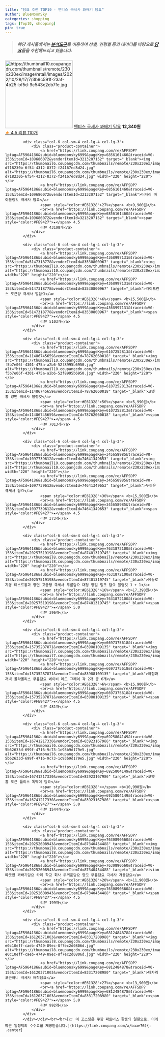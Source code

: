 ```yaml
---
title: "담요 추천 TOP10 - 앤티스 극세사 꽈배기 담요"
author: BlueMoonSky
categories: shopping
tags: [Top10, shopping]
pin: true
---
```


> ##### 해당 게시물에서는 [**분석도구**](https://itemscout.io/)를 이용하여 **성별**, **연령별** 등의 데이터를 바탕으로 [**담요**](https://link.coupang.com/a/baae76)들을 추천해드리고 있습니다.
<div class="container"><div class="row">
            <div class="col-6 col-sm-4 col-lg-4 col-lg-3">
                <div class="product-container">
                    <a href="https://link.coupang.com/re/AFFSDP?lptag=AF5964186&subid=bluemoonsky6999&pageKey=6875834496&traceid=V0-153&itemId=16463133670&vendorItemId=83653106344" target="_blank"><img src="https://thumbnail10.coupangcdn.com/thumbnails/remote/230x230ex/image/retail/images/2022/10/28/17/7/3b9c591f-23af-4b25-bf5d-9c543e2eb7fe.jpg" alt="https://thumbnail10.coupangcdn.com/thumbnails/remote/230x230ex/image/retail/images/2022/10/28/17/7/3b9c591f-23af-4b25-bf5d-9c543e2eb7fe.jpg" width="220" height="220"></a>
                    <a href="https://link.coupang.com/re/AFFSDP?lptag=AF5964186&subid=bluemoonsky6999&pageKey=6875834496&traceid=V0-153&itemId=16463133670&vendorItemId=83653106344" target="_blank">앤티스 극세사 꽈배기 담요</a>
                    <span style="color:#E61328"></span> <b>12,340원</b>
                    <br><a href="https://link.coupang.com/re/AFFSDP?lptag=AF5964186&subid=bluemoonsky6999&pageKey=6875834496&traceid=V0-153&itemId=16463133670&vendorItemId=83653106344" target="_blank"><span style="color:#FE9427">★</span> 4.5
                    리뷰 110개</a>
                </div>
            </div>
            
            <div class="col-6 col-sm-4 col-lg-4 col-lg-3">
                <div class="product-container">
                    <a href="https://link.coupang.com/re/AFFSDP?lptag=AF5964186&subid=bluemoonsky6999&pageKey=6856161460&traceid=V0-153&itemId=109686072&vendorItemId=3213207152" target="_blank"><img src="https://thumbnail6.coupangcdn.com/thumbnails/remote/230x230ex/image/retail/images/2458191266094098-d718230b-6f54-4312-8372-f24167ed8d24.jpg" alt="https://thumbnail6.coupangcdn.com/thumbnails/remote/230x230ex/image/retail/images/2458191266094098-d718230b-6f54-4312-8372-f24167ed8d24.jpg" width="220" height="220"></a>
                    <a href="https://link.coupang.com/re/AFFSDP?lptag=AF5964186&subid=bluemoonsky6999&pageKey=6856161460&traceid=V0-153&itemId=109686072&vendorItemId=3213207152" target="_blank">더자리 마이블랭킷 극세사 담요</a>
                    <span style="color:#E61328">27%</span> <b>9,900원</b>
                    <br><a href="https://link.coupang.com/re/AFFSDP?lptag=AF5964186&subid=bluemoonsky6999&pageKey=6856161460&traceid=V0-153&itemId=109686072&vendorItemId=3213207152" target="_blank"><span style="color:#FE9427">★</span> 4.5
                    리뷰 43108개</a>
                </div>
            </div>
            
            <div class="col-6 col-sm-4 col-lg-4 col-lg-3">
                <div class="product-container">
                    <a href="https://link.coupang.com/re/AFFSDP?lptag=AF5964186&subid=bluemoonsky6999&pageKey=4368997131&traceid=V0-153&itemId=5147318778&vendorItemId=83530800967" target="_blank"><img src="https://thumbnail10.coupangcdn.com/thumbnails/remote/230x230ex/image/vendor_inventory/012a/2596cdc77f6127e29570ed3c3eef9ad934d4e2c18fc672bc8a4b97ff3593.jpg" alt="https://thumbnail10.coupangcdn.com/thumbnails/remote/230x230ex/image/vendor_inventory/012a/2596cdc77f6127e29570ed3c3eef9ad934d4e2c18fc672bc8a4b97ff3593.jpg" width="220" height="220"></a>
                    <a href="https://link.coupang.com/re/AFFSDP?lptag=AF5964186&subid=bluemoonsky6999&pageKey=4368997131&traceid=V0-153&itemId=5147318778&vendorItemId=83530800967" target="_blank">라이프란스 포근양 극세사 털담요</a>
                    <span style="color:#E61328">6%</span> <b>15,500원</b>
                    <br><a href="https://link.coupang.com/re/AFFSDP?lptag=AF5964186&subid=bluemoonsky6999&pageKey=4368997131&traceid=V0-153&itemId=5147318778&vendorItemId=83530800967" target="_blank"><span style="color:#FE9427">★</span> 4.5
                    리뷰 5103개</a>
                </div>
            </div>
            
            <div class="col-6 col-sm-4 col-lg-4 col-lg-3">
                <div class="product-container">
                    <a href="https://link.coupang.com/re/AFFSDP?lptag=AF5964186&subid=bluemoonsky6999&pageKey=6107252813&traceid=V0-153&itemId=11486745659&vendorItemId=78762060018" target="_blank"><img src="https://thumbnail10.coupangcdn.com/thumbnails/remote/230x230ex/image/retail/images/1720160440596781-f5b7e06f-4301-475a-a2b6-52f8995b6950.jpg" alt="https://thumbnail10.coupangcdn.com/thumbnails/remote/230x230ex/image/retail/images/1720160440596781-f5b7e06f-4301-475a-a2b6-52f8995b6950.jpg" width="220" height="220"></a>
                    <a href="https://link.coupang.com/re/AFFSDP?lptag=AF5964186&subid=bluemoonsky6999&pageKey=6107252813&traceid=V0-153&itemId=11486745659&vendorItemId=78762060018" target="_blank">코멧 홈 양면 극세사 블랭킷</a>
                    <span style="color:#E61328">50%</span> <b>5,990원</b>
                    <br><a href="https://link.coupang.com/re/AFFSDP?lptag=AF5964186&subid=bluemoonsky6999&pageKey=6107252813&traceid=V0-153&itemId=11486745659&vendorItemId=78762060018" target="_blank"><span style="color:#FE9427">★</span> 4.5
                    리뷰 7013개</a>
                </div>
            </div>
            
            <div class="col-6 col-sm-4 col-lg-4 col-lg-3">
                <div class="product-container">
                    <a href="https://link.coupang.com/re/AFFSDP?lptag=AF5964186&subid=bluemoonsky6999&pageKey=345658985&traceid=V0-153&itemId=1097739612&vendorItemId=74641349653" target="_blank"><img src="https://thumbnail10.coupangcdn.com/thumbnails/remote/230x230ex/image/rs_quotation_api/lhinbazs/d121a53d5b7f40ffa057ac4fc6e2689b.jpg" alt="https://thumbnail10.coupangcdn.com/thumbnails/remote/230x230ex/image/rs_quotation_api/lhinbazs/d121a53d5b7f40ffa057ac4fc6e2689b.jpg" width="220" height="220"></a>
                    <a href="https://link.coupang.com/re/AFFSDP?lptag=AF5964186&subid=bluemoonsky6999&pageKey=345658985&traceid=V0-153&itemId=1097739612&vendorItemId=74641349653" target="_blank">두꺼운 극세사 담요</a>
                    <span style="color:#E61328">30%</span> <b>15,500원</b>
                    <br><a href="https://link.coupang.com/re/AFFSDP?lptag=AF5964186&subid=bluemoonsky6999&pageKey=345658985&traceid=V0-153&itemId=1097739612&vendorItemId=74641349653" target="_blank"><span style="color:#FE9427">★</span> 4.5
                    리뷰 373개</a>
                </div>
            </div>
            
            <div class="col-6 col-sm-4 col-lg-4 col-lg-3">
                <div class="product-container">
                    <a href="https://link.coupang.com/re/AFFSDP?lptag=AF5964186&subid=bluemoonsky6999&pageKey=7631872100&traceid=V0-153&itemId=20257519198&vendorItemId=87401319745" target="_blank"><img src="https://thumbnail8.coupangcdn.com/thumbnails/remote/230x230ex/image/vendor_inventory/18c8/ab71b8de9a954a2a00bcfa7a9e5a9a9d62c52ef51ddde336fad0104bf147.png" alt="https://thumbnail8.coupangcdn.com/thumbnails/remote/230x230ex/image/vendor_inventory/18c8/ab71b8de9a954a2a00bcfa7a9e5a9a9d62c52ef51ddde336fad0104bf147.png" width="220" height="220"></a>
                    <a href="https://link.coupang.com/re/AFFSDP?lptag=AF5964186&subid=bluemoonsky6999&pageKey=7631872100&traceid=V0-153&itemId=20257519198&vendorItemId=87401319745" target="_blank">에끌로지옹 테스트통과 양면 고급형 극세사 무릎담요 대형 양털 밍크 담요 블랭킷 1 + 1</a>
                    <span style="color:#E61328">16%</span> <b>17,390원</b>
                    <br><a href="https://link.coupang.com/re/AFFSDP?lptag=AF5964186&subid=bluemoonsky6999&pageKey=7631872100&traceid=V0-153&itemId=20257519198&vendorItemId=87401319745" target="_blank"><span style="color:#FE9427">★</span> 5.0
                    리뷰 396개</a>
                </div>
            </div>
            
            <div class="col-6 col-sm-4 col-lg-4 col-lg-3">
                <div class="product-container">
                    <a href="https://link.coupang.com/re/AFFSDP?lptag=AF5964186&subid=bluemoonsky6999&pageKey=6697375618&traceid=V0-153&itemId=15735287871&vendorItemId=83988109135" target="_blank"><img src="https://thumbnail7.coupangcdn.com/thumbnails/remote/230x230ex/image/vendor_inventory/677a/8f9653251e8bee7ee24781641f0c0b82e622f2d84a1ad81f84de861e0aa6.jpg" alt="https://thumbnail7.coupangcdn.com/thumbnails/remote/230x230ex/image/vendor_inventory/677a/8f9653251e8bee7ee24781641f0c0b82e622f2d84a1ad81f84de861e0aa6.jpg" width="220" height="220"></a>
                    <a href="https://link.coupang.com/re/AFFSDP?lptag=AF5964186&subid=bluemoonsky6999&pageKey=6697375618&traceid=V0-153&itemId=15735287871&vendorItemId=83988109135" target="_blank">아침과저녁 폴라폴리스 무릎담요 네이비 레드 그레이 각 2개 총 6개</a>
                    <span style="color:#E61328">6%</span> <b>15,900원</b>
                    <br><a href="https://link.coupang.com/re/AFFSDP?lptag=AF5964186&subid=bluemoonsky6999&pageKey=6697375618&traceid=V0-153&itemId=15735287871&vendorItemId=83988109135" target="_blank"><span style="color:#FE9427">★</span> 4.5
                    리뷰 481개</a>
                </div>
            </div>
            
            <div class="col-6 col-sm-4 col-lg-4 col-lg-3">
                <div class="product-container">
                    <a href="https://link.coupang.com/re/AFFSDP?lptag=AF5964186&subid=bluemoonsky6999&pageKey=6925804149&traceid=V0-153&itemId=16741217330&vendorItemId=83923167986" target="_blank"><img src="https://thumbnail6.coupangcdn.com/thumbnails/remote/230x230ex/image/retail/images/7130279988060904-5b62633d-699f-4716-9c73-1c93b9d179e5.jpg" alt="https://thumbnail6.coupangcdn.com/thumbnails/remote/230x230ex/image/retail/images/7130279988060904-5b62633d-699f-4716-9c73-1c93b9d179e5.jpg" width="220" height="220"></a>
                    <a href="https://link.coupang.com/re/AFFSDP?lptag=AF5964186&subid=bluemoonsky6999&pageKey=6925804149&traceid=V0-153&itemId=16741217330&vendorItemId=83923167986" target="_blank">코멧 홈 포근 플리스 똑딱이 담요</a>
                    <span style="color:#E61328"></span> <b>10,990원</b>
                    <br><a href="https://link.coupang.com/re/AFFSDP?lptag=AF5964186&subid=bluemoonsky6999&pageKey=6925804149&traceid=V0-153&itemId=16741217330&vendorItemId=83923167986" target="_blank"><span style="color:#FE9427">★</span> 5.0
                    리뷰 1544개</a>
                </div>
            </div>
            
            <div class="col-6 col-sm-4 col-lg-4 col-lg-3">
                <div class="product-container">
                    <a href="https://link.coupang.com/re/AFFSDP?lptag=AF5964186&subid=bluemoonsky6999&pageKey=7630890560&traceid=V0-153&itemId=20252608943&vendorItemId=87340454488" target="_blank"><img src="https://thumbnail8.coupangcdn.com/thumbnails/remote/230x230ex/image/vendor_inventory/e487/0217ca7f3d01a6c2fd1b3054d4e2661e7d53232548ae0816deca8a1231fc.png" alt="https://thumbnail8.coupangcdn.com/thumbnails/remote/230x230ex/image/vendor_inventory/e487/0217ca7f3d01a6c2fd1b3054d4e2661e7d53232548ae0816deca8a1231fc.png" width="220" height="220"></a>
                    <a href="https://link.coupang.com/re/AFFSDP?lptag=AF5964186&subid=bluemoonsky6999&pageKey=7630890560&traceid=V0-153&itemId=20252608943&vendorItemId=87340454488" target="_blank">ivian 따뜻한 꽈배기담요 카페 학교 회사 두꺼운담요 양모 무릎담요 극세사 겨울담요</a>
                    <span style="color:#E61328">20%</span> <b>11,900원</b>
                    <br><a href="https://link.coupang.com/re/AFFSDP?lptag=AF5964186&subid=bluemoonsky6999&pageKey=7630890560&traceid=V0-153&itemId=20252608943&vendorItemId=87340454488" target="_blank"><span style="color:#FE9427">★</span> 4.5
                    리뷰 199개</a>
                </div>
            </div>
            
            <div class="col-6 col-sm-4 col-lg-4 col-lg-3">
                <div class="product-container">
                    <a href="https://link.coupang.com/re/AFFSDP?lptag=AF5964186&subid=bluemoonsky6999&pageKey=6812484878&traceid=V0-153&itemId=16120371003&vendorItemId=83317208980" target="_blank"><img src="https://thumbnail8.coupangcdn.com/thumbnails/remote/230x230ex/image/retail/images/1206395627668079-e0c10eff-caeb-4749-89ec-8f7ec2d0806d.jpg" alt="https://thumbnail8.coupangcdn.com/thumbnails/remote/230x230ex/image/retail/images/1206395627668079-e0c10eff-caeb-4749-89ec-8f7ec2d0806d.jpg" width="220" height="220"></a>
                    <a href="https://link.coupang.com/re/AFFSDP?lptag=AF5964186&subid=bluemoonsky6999&pageKey=6812484878&traceid=V0-153&itemId=16120371003&vendorItemId=83317208980" target="_blank">더자리 포근하니 극세사 애착담요</a>
                    <span style="color:#E61328">27%</span> <b>13,900원</b>
                    <br><a href="https://link.coupang.com/re/AFFSDP?lptag=AF5964186&subid=bluemoonsky6999&pageKey=6812484878&traceid=V0-153&itemId=16120371003&vendorItemId=83317208980" target="_blank"><span style="color:#FE9427">★</span> 5.0
                    리뷰 992개</a>
                </div>
            </div>
            </div></div><br><br>[👉 이 포스팅은 쿠팡 파트너스 활동의 일환으로, 이에 따른 일정액의 수수료를 제공받습니다.](https://link.coupang.com/a/baae76){: .center}